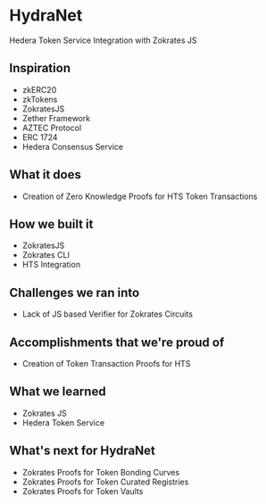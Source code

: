 # HydraNet
Hedera Token Service Integration with Zokrates JS

## Inspiration
- zkERC20
- zkTokens
- ZokratesJS
- Zether Framework
- AZTEC Protocol
- ERC 1724
- Hedera Consensus Service

## What it does
- Creation of Zero Knowledge Proofs for HTS Token Transactions

## How we built it
- ZokratesJS
- Zokrates CLI
- HTS Integration

## Challenges we ran into
- Lack of JS based Verifier for Zokrates Circuits

## Accomplishments that we're proud of
- Creation of Token Transaction Proofs for HTS

## What we learned
- Zokrates JS
- Hedera Token Service

## What's next for HydraNet
- Zokrates Proofs for Token Bonding Curves 
- Zokrates Proofs for Token Curated Registries
- Zokrates Proofs for Token Vaults

